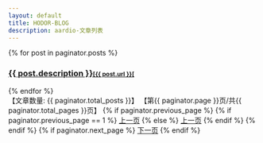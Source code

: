 ```yaml
---
layout: default
title: HODOR-BLOG
description: aardio-文章列表
---
```


<!-- 遍历分页后的文章 -->
{% for post in paginator.posts %}
<h3><a href="/aardio{{ post.url }}">{{ post.description }}<span style="font-size:12px">[{{ post.url }}[</span></a></h3>
{% endfor %}

<!-- 分页链接 -->
<div class="pagination">
<span class="page_number ">【文章数量: {{ paginator.total_posts }}】</span>
<span class="page_number ">【第{{ paginator.page }}页/共{{ paginator.total_pages }}页】</span>
{% if paginator.previous_page %}
{% if paginator.previous_page == 1 %}
<a href="/aardio" class="previous">上一页</a>
{% else %}
<a href="/aardio/page{{ paginator.previous_page }}" class="previous">上一页</a>
{% endif %}
{% endif %}
{% if paginator.next_page %}
<a href="/aardio/page{{ paginator.next_page }}" class="next">下一页</a>
{% endif %}
</div>
